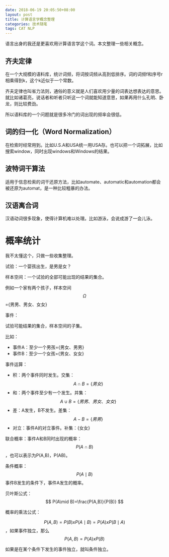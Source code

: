 ```yaml
---
date: 2018-06-19 20:05:50+08:00
layout: post
title: 计算语言学概念整理
categories: 技术随笔
tags: CAT NLP
---
```


语言出身的我还是更喜欢用计算语言学这个词。本文整理一些相关概念。

## 齐夫定律

在一个大规模的语料库，统计词频，将词按词频从高到低排序。词的词频f和序号r相乘得到k，这个k近似于一个常数。

齐夫定律也叫省力法则，通俗的意义就是人们喜欢用少量的词表达想表达的意思。就比如诸葛亮，说话者和听者只听这一个词就能知道意思，如果再用什么孔明、卧龙，则比较费劲。

所以语料库的一个问题就是很多冷门的词出现的频率会很低。

## 词的归一化（Word Normalization）

在检索时经常用到。比如U.S.A和USA统一用USA存。也可以把一个词拓展，比如搜索window，同时出现windows和Windows的结果。

## 波特词干算法

适用于信息检索的词干还原方法，比如automate、automatic和automation都会被还原为automat，是一种比较粗暴的办法。

## 汉语离合词

汉语动词很多现象，使得计算机难以处理。比如游泳，会说成游了一会儿泳。

# 概率统计

我不太懂这个，只做一些收集整理。

试验：一个婴孩出生，是男是女？

样本空间：一个试验的全部可能出现的结果的集合。

例如一个家有两个孩子，样本空间$$ \Omega $$={男男、男女、女女}

事件：

试验可能结果的集合，样本空间的子集。

比如：

* 事件A：至少一个男孩={男女、男男}
* 事件B：至少一个女孩={男女、女女}

事件运算：

* 积：两个事件同时发生。交集：$$ A \cap B = \{男女\} $$
* 和：两个事件至少有一个发生。并集： $$ A \cup B = \{男男、男女、女女\} $$
* 差：A发生，B不发生。差集： $$ A - B = \{男男\} $$
* 对立：事件A的对立事件。补集：{女女}

联合概率：事件A和B同时出现的概率：$$ P(A \cap B) $$，也可以表示为P(A,B)，P(AB)。

条件概率：$$ P(A\mid B) $$ 事件B发生的条件下，事件A发生的概率。

贝叶斯公式：$$ P(A\mid B)=\frac{P(A,B)}{P(B)} $$

概率的乘法公式：

$$ P(A,B) = P(B) x P(A \mid B) = P(A) x P(B \mid A) $$ ，如果事件独立，那么 $$ P(A,B) = P(A) x P(B) $$

如果是在某个条件下发生的事件独立，就叫条件独立。


